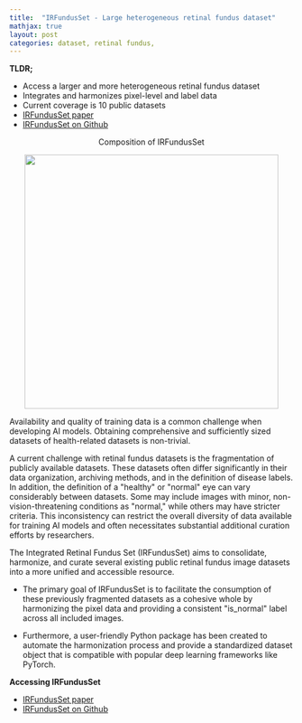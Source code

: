 ```yaml
---
title:  "IRFundusSet - Large heterogeneous retinal fundus dataset"
mathjax: true
layout: post
categories: dataset, retinal fundus, 
---
```


**TLDR;**
- Access a larger and more heterogeneous retinal fundus dataset
- Integrates and harmonizes pixel-level and label data 
- Current coverage is 10 public datasets 
- <a href="https://arxiv.org/abs/2402.11488" target="_blank"> IRFundusSet paper</a>
- <a href="https://github.com/bilha-analytics/IRFundusSet" target="_blank">  IRFundusSet on Github </a> 

<p align='center'>Composition of IRFundusSet</p>
<p align='center'>
    <img src='https://github.com/bilha-analytics/bilha-analytics.github.io/blob/master/res/rfp_result-irfunduset.png?raw=true' width='450'> 
</p> 


Availability and quality of training data is a common challenge when developing AI models.  Obtaining comprehensive and sufficiently sized datasets of health-related datasets is non-trivial.

A current challenge with retinal fundus datasets is the fragmentation of publicly available datasets. These datasets often differ significantly in their data organization, archiving methods, and in the definition of disease labels. In addition, the definition of a "healthy" or "normal" eye can vary considerably between datasets. Some may include images with minor, non-vision-threatening conditions as "normal," while others may have stricter criteria. This inconsistency can restrict the overall diversity of data available for training AI models and often necessitates substantial additional curation efforts by researchers. 


The Integrated Retinal Fundus Set (IRFundusSet) aims to consolidate, harmonize, and curate several existing public retinal fundus image datasets into a more unified and accessible resource. 

- The primary goal of IRFundusSet is to facilitate the consumption of these previously fragmented datasets as a cohesive whole by harmonizing the pixel data and providing a consistent "is_normal" label across all included images. 

- Furthermore, a user-friendly Python package has been created to automate the harmonization process and provide a standardized dataset object that is compatible with popular deep learning frameworks like PyTorch.


**Accessing IRFundusSet** 
- <a href="https://arxiv.org/abs/2402.11488" target="_blank"> IRFundusSet paper</a>
- <a href="https://github.com/bilha-analytics/IRFundusSet" target="_blank">  IRFundusSet on Github </a> 
